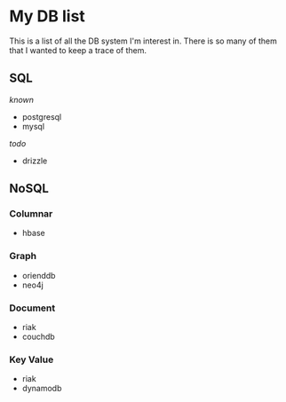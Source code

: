 # My DB list

This is a list of all the DB system I'm interest in. There is so many of them
that I wanted to keep a trace of them.

## SQL

*known*

- postgresql
- mysql

*todo*

- drizzle

## NoSQL

### Columnar

- hbase

### Graph

- orienddb
- neo4j

### Document

- riak
- couchdb

### Key Value

- riak
- dynamodb
